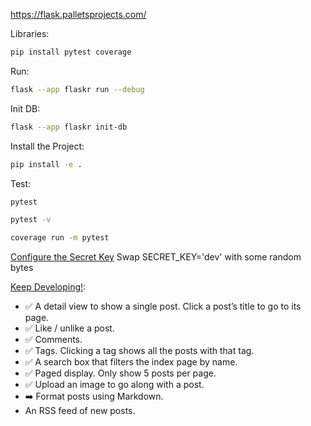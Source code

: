 https://flask.palletsprojects.com/

Libraries:
```bash
pip install pytest coverage
```
Run:
```bash
flask --app flaskr run --debug
```
Init DB:
```bash
flask --app flaskr init-db
```
Install the Project:
```bash
pip install -e .
```
Test:
```bash
pytest
```
```bash
pytest -v
```
```bash
coverage run -m pytest
```

[Configure the Secret Key](https://flask.palletsprojects.com/en/2.3.x/tutorial/deploy/#configure-the-secret-key)
Swap SECRET_KEY='dev' with some random bytes

[Keep Developing!](https://flask.palletsprojects.com/en/3.0.x/tutorial/next/):

- ✅ A detail view to show a single post. Click a post’s title to go to its page.
- ✅ Like / unlike a post.
- ✅ Comments.
- ✅ Tags. Clicking a tag shows all the posts with that tag.
- ✅ A search box that filters the index page by name.
- ✅ Paged display. Only show 5 posts per page.
- ✅ Upload an image to go along with a post.
- ➡️  Format posts using Markdown.
- An RSS feed of new posts.
